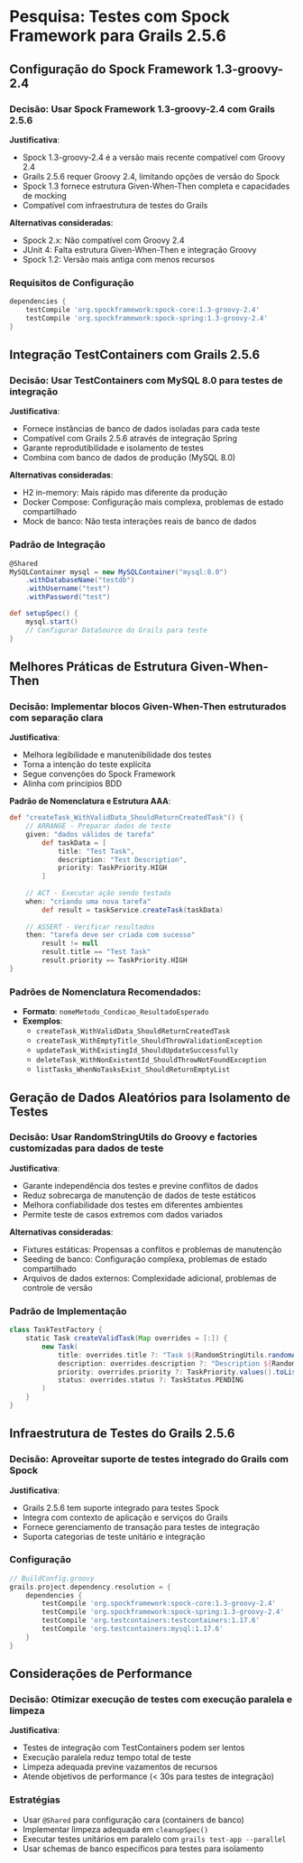 # Pesquisa: Testes com Spock Framework para Grails 2.5.6

## Configuração do Spock Framework 1.3-groovy-2.4

### Decisão: Usar Spock Framework 1.3-groovy-2.4 com Grails 2.5.6
**Justificativa**: 
- Spock 1.3-groovy-2.4 é a versão mais recente compatível com Groovy 2.4
- Grails 2.5.6 requer Groovy 2.4, limitando opções de versão do Spock
- Spock 1.3 fornece estrutura Given-When-Then completa e capacidades de mocking
- Compatível com infraestrutura de testes do Grails

**Alternativas consideradas**:
- Spock 2.x: Não compatível com Groovy 2.4
- JUnit 4: Falta estrutura Given-When-Then e integração Groovy
- Spock 1.2: Versão mais antiga com menos recursos

### Requisitos de Configuração
```groovy
dependencies {
    testCompile 'org.spockframework:spock-core:1.3-groovy-2.4'
    testCompile 'org.spockframework:spock-spring:1.3-groovy-2.4'
}
```

## Integração TestContainers com Grails 2.5.6

### Decisão: Usar TestContainers com MySQL 8.0 para testes de integração
**Justificativa**:
- Fornece instâncias de banco de dados isoladas para cada teste
- Compatível com Grails 2.5.6 através de integração Spring
- Garante reprodutibilidade e isolamento de testes
- Combina com banco de dados de produção (MySQL 8.0)

**Alternativas consideradas**:
- H2 in-memory: Mais rápido mas diferente da produção
- Docker Compose: Configuração mais complexa, problemas de estado compartilhado
- Mock de banco: Não testa interações reais de banco de dados

### Padrão de Integração
```groovy
@Shared
MySQLContainer mysql = new MySQLContainer("mysql:8.0")
    .withDatabaseName("testdb")
    .withUsername("test")
    .withPassword("test")

def setupSpec() {
    mysql.start()
    // Configurar DataSource do Grails para teste
}
```

## Melhores Práticas de Estrutura Given-When-Then

### Decisão: Implementar blocos Given-When-Then estruturados com separação clara
**Justificativa**:
- Melhora legibilidade e manutenibilidade dos testes
- Torna a intenção do teste explícita
- Segue convenções do Spock Framework
- Alinha com princípios BDD

**Padrão de Nomenclatura e Estrutura AAA**:
```groovy
def "createTask_WithValidData_ShouldReturnCreatedTask"() {
    // ARRANGE - Preparar dados de teste
    given: "dados válidos de tarefa"
        def taskData = [
            title: "Test Task",
            description: "Test Description",
            priority: TaskPriority.HIGH
        ]
    
    // ACT - Executar ação sendo testada
    when: "criando uma nova tarefa"
        def result = taskService.createTask(taskData)
    
    // ASSERT - Verificar resultados
    then: "tarefa deve ser criada com sucesso"
        result != null
        result.title == "Test Task"
        result.priority == TaskPriority.HIGH
}
```

### Padrões de Nomenclatura Recomendados:
- **Formato**: `nomeMetodo_Condicao_ResultadoEsperado`
- **Exemplos**:
  - `createTask_WithValidData_ShouldReturnCreatedTask`
  - `createTask_WithEmptyTitle_ShouldThrowValidationException`
  - `updateTask_WithExistingId_ShouldUpdateSuccessfully`
  - `deleteTask_WithNonExistentId_ShouldThrowNotFoundException`
  - `listTasks_WhenNoTasksExist_ShouldReturnEmptyList`

## Geração de Dados Aleatórios para Isolamento de Testes

### Decisão: Usar RandomStringUtils do Groovy e factories customizadas para dados de teste
**Justificativa**:
- Garante independência dos testes e previne conflitos de dados
- Reduz sobrecarga de manutenção de dados de teste estáticos
- Melhora confiabilidade dos testes em diferentes ambientes
- Permite teste de casos extremos com dados variados

**Alternativas consideradas**:
- Fixtures estáticas: Propensas a conflitos e problemas de manutenção
- Seeding de banco: Configuração complexa, problemas de estado compartilhado
- Arquivos de dados externos: Complexidade adicional, problemas de controle de versão

### Padrão de Implementação
```groovy
class TaskTestFactory {
    static Task createValidTask(Map overrides = [:]) {
        new Task(
            title: overrides.title ?: "Task ${RandomStringUtils.randomAlphanumeric(10)}",
            description: overrides.description ?: "Description ${RandomStringUtils.randomAlphanumeric(20)}",
            priority: overrides.priority ?: TaskPriority.values().toList().random(),
            status: overrides.status ?: TaskStatus.PENDING
        )
    }
}
```

## Infraestrutura de Testes do Grails 2.5.6

### Decisão: Aproveitar suporte de testes integrado do Grails com Spock
**Justificativa**:
- Grails 2.5.6 tem suporte integrado para testes Spock
- Integra com contexto de aplicação e serviços do Grails
- Fornece gerenciamento de transação para testes de integração
- Suporta categorias de teste unitário e integração

### Configuração
```groovy
// BuildConfig.groovy
grails.project.dependency.resolution = {
    dependencies {
        testCompile 'org.spockframework:spock-core:1.3-groovy-2.4'
        testCompile 'org.spockframework:spock-spring:1.3-groovy-2.4'
        testCompile 'org.testcontainers:testcontainers:1.17.6'
        testCompile 'org.testcontainers:mysql:1.17.6'
    }
}
```

## Considerações de Performance

### Decisão: Otimizar execução de testes com execução paralela e limpeza
**Justificativa**:
- Testes de integração com TestContainers podem ser lentos
- Execução paralela reduz tempo total de teste
- Limpeza adequada previne vazamentos de recursos
- Atende objetivos de performance (< 30s para testes de integração)

### Estratégias
- Usar `@Shared` para configuração cara (containers de banco)
- Implementar limpeza adequada em `cleanupSpec()`
- Executar testes unitários em paralelo com `grails test-app --parallel`
- Usar schemas de banco específicos para testes para isolamento
